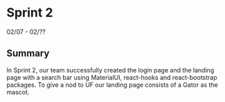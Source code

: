 # Sprint 2

02/07 - 02/??

## Summary

In Sprint 2, our team successfully created the login page and the landing page with a search bar using MaterialUI, react-hooks and react-bootstrap packages. To give a nod to UF our landing page consists of a Gator as the mascot.  

